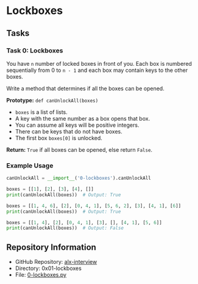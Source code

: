 # Lockboxes

## Tasks

### Task 0: Lockboxes
You have `n` number of locked boxes in front of you. Each box is numbered sequentially from 0 to `n - 1` and each box may contain keys to the other boxes.

Write a method that determines if all the boxes can be opened.

**Prototype:** `def canUnlockAll(boxes)`

- `boxes` is a list of lists.
- A key with the same number as a box opens that box.
- You can assume all keys will be positive integers.
- There can be keys that do not have boxes.
- The first box `boxes[0]` is unlocked.

**Return:** `True` if all boxes can be opened, else return `False`.

### Example Usage
```python
canUnlockAll = __import__('0-lockboxes').canUnlockAll

boxes = [[1], [2], [3], [4], []]
print(canUnlockAll(boxes))  # Output: True

boxes = [[1, 4, 6], [2], [0, 4, 1], [5, 6, 2], [3], [4, 1], [6]]
print(canUnlockAll(boxes))  # Output: True

boxes = [[1, 4], [2], [0, 4, 1], [3], [], [4, 1], [5, 6]]
print(canUnlockAll(boxes))  # Output: False
```

## Repository Information

* GitHub Repository: [alx-interview](./https://github.com/gebretewodros73/alx-interview)
* Directory: 0x01-lockboxes
* File: [0-lockboxes.py](./0-lockboxes.py)
